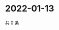 # 2022-01-13

共 0 条

<!-- BEGIN WEIBO -->
<!-- 最后更新时间 Thu Jan 13 2022 11:11:50 GMT+0800 (China Standard Time) -->

<!-- END WEIBO -->
